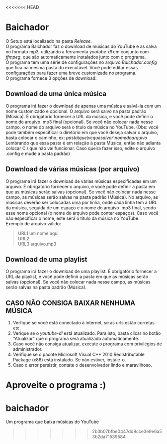 <<<<<<< HEAD
# Baichador

  O Setup está localizado na pasta *Release*.  
  O programa Baichador faz o download de músicas do YouTube e as salva no formato mp3, utilizando a ferramenta *youtube-dl* em conjunto com *ffmpeg*, que são automaticamente instalados junto com o programa.  
  O programa tem uma série de configurações no arquivo *Baichador.config* que fica na mesma pasta do executável. Você pode editar essas configurações para fazer uma breve customizada no programa.  
  O programa fornece 3 opções de download:  
  
## Download de uma única música   
  O programa irá fazer o download de apenas uma música e salvá-la com um nome customizado e opcional. O arquivo será salvo na pasta padrão (Música). É obrigatório fornecer a URL da música, e você pode definir o nome do arquivo .mp3 final (opcional). Se você não colocar nada nesse campo, o nome do arquivo será o título da música no YouTube. (Obs: você pode também especificar o diretório em que você deseja salvar o arquivo, basta colocar o caminho, ex: *pasta\que\vcquesalvar\nomedoarquivo*  Lembrando que essa pasta é em relação à pasta Música, então não adianta colocar C:\ que não vai funcionar. Caso queira fazer isso, edite o arquivo .config e mude a pasta padrão)  
  
## Download de várias músicas (por arquivo)  
  O programa irá fazer o download de várias músicas especificadas em um arquivo. É obrigatório fornecer o arquivo, e você pode definir a pasta em que as músicas serão salvas (opcional). Se você não colocar nada nesse campo, as músicas serão salvas na pasta padrão (Música). No arquivo, as músicas deverão ser colocadas uma por linha, onde cada linha tem a URL da música, seguida de um espaço e o nome do arquivo .mp3 final, sendo esse nome opcional (o nome do arquivo pode conter espaços). Caso você não especificar o nome, este será o título da música no YouTube.  
  Exemplo de arquivo válido:  
  
>   URL1 um nome aqui  
>   URL2  
>   URL3 arquivo.mp3  
  
## Download de uma playlist  
  O programa irá fazer o download de uma playlist. É obrigatório fornecer a URL da playlist, e você pode definir a pasta em que as músicas serão salvas (opcional). Se você não colocar nada nesse campo, as músicas serão salvas na pasta padrão (Música).  
  
  
## CASO NÃO CONSIGA BAIXAR NENHUMA MÚSICA  
  1) Verfique se você está conectado à internet, se as urls estão corretas etc.  
  2) Verique se o *youtube-dl* está atualizado. Para isto, basta clicar no botão "Atualizar" que o programa será atualizado automaticamente.  
  3) Caso você não consiga atualizar, execute o programa com privilégios de administrador.  
  4) Verifique se o pacote Microsoft Visual C++ 2010 Redistributable Package (x86) está instalado. Se não estiver, instale-o.  
  5) Caso o error persistir, contate o desenvolvedor lindo e maravilhoso.  
  
Aproveite o programa :)  
=======
# baichador
Um programa que baixa músicas do YouTube
>>>>>>> 2b3b07bfbe0447dd9cce3e9e6a53b2da71539584
